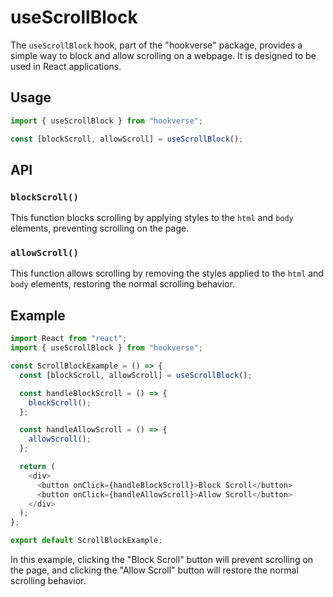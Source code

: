 # useScrollBlock

The `useScrollBlock` hook, part of the "hookverse" package, provides a simple way to block and allow scrolling on a webpage. It is designed to be used in React applications.

## Usage

```javascript
import { useScrollBlock } from "hookverse";
```

```javascript
const [blockScroll, allowScroll] = useScrollBlock();
```

## API

### `blockScroll()`

This function blocks scrolling by applying styles to the `html` and `body` elements, preventing scrolling on the page.

### `allowScroll()`

This function allows scrolling by removing the styles applied to the `html` and `body` elements, restoring the normal scrolling behavior.

## Example

```javascript
import React from "react";
import { useScrollBlock } from "hookverse";

const ScrollBlockExample = () => {
  const [blockScroll, allowScroll] = useScrollBlock();

  const handleBlockScroll = () => {
    blockScroll();
  };

  const handleAllowScroll = () => {
    allowScroll();
  };

  return (
    <div>
      <button onClick={handleBlockScroll}>Block Scroll</button>
      <button onClick={handleAllowScroll}>Allow Scroll</button>
    </div>
  );
};

export default ScrollBlockExample;
```

In this example, clicking the "Block Scroll" button will prevent scrolling on the page, and clicking the "Allow Scroll" button will restore the normal scrolling behavior.
